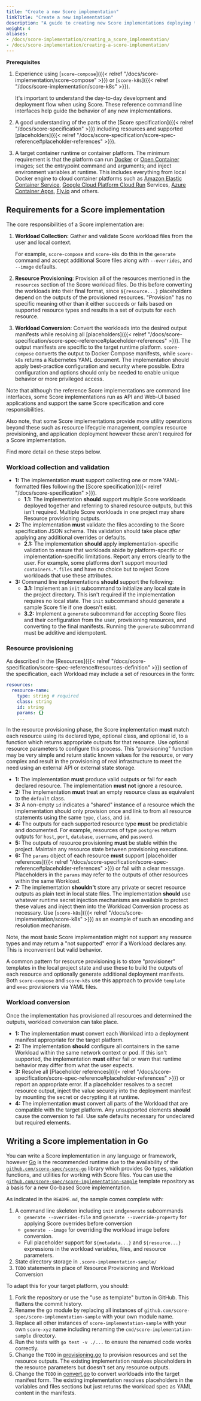 ```yaml
---
title: "Create a new Score implementation"
linkTitle: "Create a new implementation"
description: "A guide to creating new Score implementations deploying to other platforms"
weight: 4
aliases:
- /docs/score-implementation/creating_a_score_implementation/
- /docs/score-implementation/creating-a-score-implementation/
---
```


**Prerequisites**

1. Experience using [`score-compose`]({{< relref "/docs/score-implementation/score-compose" >}}) or [`score-k8s`]({{< relref "/docs/score-implementation/score-k8s" >}}).

   It's important to understand the day-to-day development and deployment flow when using Score. These reference command line interfaces help guide the behavior of any new implementations.

2. A good understanding of the parts of the [Score specification]({{< relref "/docs/score-specification" >}}) including resources and supported [placeholders]({{< relref "/docs/score-specification/score-spec-reference#placeholder-references" >}}).

3. A target container runtime or container platform. The minimum requirement is that the platform can run [Docker](https://docs.docker.com/get-started/docker-concepts/the-basics/what-is-an-image/) or [Open Container](https://github.com/opencontainers/image-spec) images; set the entrypoint command and arguments; and inject environment variables at runtime. This includes everything from local Docker engine to cloud container platforms such as [Amazon Elastic Container Service](https://docs.aws.amazon.com/AmazonECS/latest/developerguide), [Google Cloud Platform Cloud Run](https://cloud.google.com/run) Services, [Azure Container Apps](https://learn.microsoft.com/en-us/azure/container-apps/overview), [Fly.io](https://fly.io) and others.

## Requirements for a Score implementation

The core responsibilities of a Score implementation are:

1. **Workload Collection:** Gather and validate Score workload files from the user and local context.

   For example, `score-compose` and `score-k8s` do this in the `generate` command and accept additional Score files along with `--overrides`, and `--image` defaults.

2. **Resource Provisioning**: Provision all of the resources mentioned in the `resources` section of the Score workload files. Do this before converting the workloads into their final format, since `${resource...}` placeholders depend on the outputs of the provisioned resources. "Provision" has no specific meaning other than it either succeeds or fails based on supported resource types and results in a set of outputs for each resource.

3. **Workload Conversion**: Convert the workloads into the desired output manifests while resolving all [placeholders]({{< relref "/docs/score-specification/score-spec-reference#placeholder-references" >}}). The output manifests are specific to the target runtime platform. `score-compose` converts the output to Docker Compose manifests, while `score-k8s` returns a Kubernetes YAML document. The implementation should apply best-practice configuration and security where possible. Extra configuration and options should only be needed to enable unique behavior or more privileged access.

Note that although the reference Score implementations are command line interfaces, some Score implementations run as API and Web-UI based applications and support the same Score specification and core responsibilities.

Also note, that some Score implementations provide more utility operations beyond these such as resource lifecycle management, complex resource provisioning, and application deployment however these aren't required for a Score implementation.

Find more detail on these steps below.

### Workload collection and validation

- **1:** The implementation **must** support collecting one or more YAML-formatted files following the [Score specification]({{< relref "/docs/score-specification" >}}).
  - **1.1:** The implementation **should** support multiple Score workloads deployed together and referring to shared resource outputs, but this isn't required. Multiple Score workloads in one project may share Resource provisioning outputs.
- **2:** The implementation **must** validate the files according to the Score specification JSON schema. This validation should take place _after_ applying any additional overrides or defaults.
  - **2.1:** The implementation **should** apply implementation-specific validation to ensure that workloads abide by platform-specific or implementation-specific limitations. Report any errors clearly to the user. For example, some platforms don't support mounted `containers.*.files` and have no choice but to reject Score workloads that use these attributes.
- **3:** Command line implementations **should** support the following:
  - **3.1:** Implement an `init` subcommand to initialize any local state in the project directory. This isn't required if the implementation requires no local state. The `init` subcommand should generate a sample Score file if one doesn't exist.
  - **3.2:** Implement a `generate` subcommand for accepting Score files and their configuration from the user, provisioning resources, and converting to the final manifests. Running the `generate` subcommand must be additive and idempotent.

### Resource provisioning

As described in the [Resources]({{< relref "/docs/score-specification/score-spec-reference#resources-definition" >}}) section of the specification, each Workload may include a set of resources in the form:

```yaml
resources:
  resource-name:
    type: string # required
    class: string 
    id: string
    params: {}
    ...
```

In the resource provisioning phase, the Score implementation **must** match each resource using its declared type, optional class, and optional id, to a function which returns appropriate outputs for that resource. Use optional resource parameters to configure this process. This "provisioning" function may be very simple and return static known values for the resource, or very complex and result in the provisioning of real infrastructure to meet the need using an external API or external state storage.

- **1:** The implementation **must** produce valid outputs or fail for each declared resource. The implementation **must not** ignore a resource.
- **2:** The implementation **must** treat an empty resource class as equivalent to the `default` class.
- **3:** A non-empty `id` indicates a "shared" instance of a resource which the implementation should only provision once and link to from all resource statements using the same `type`, `class`, and `id`.
- **4:** The outputs for each supported resource type **must** be predictable and documented. For example, resources of type `postgres` return outputs for `host`, `port`, `database`, `username`, and `password`.
- **5:** The outputs of resource provisioning **must** be stable within the project. Maintain any resource state between provisioning executions.
- **6:** The `params` object of each resource **must** support [placeholder references]({{< relref "/docs/score-specification/score-spec-reference#placeholder-references" >}}) or fail with a clear message. Placeholders in the `params` may refer to the outputs of other resources within the same Workload.
- **7:** The implementation **shouldn't** store any private or secret resource outputs as plain text in local state files. The implementation **should** use whatever runtime secret injection mechanisms are available to protect these values and inject them into the Workload Conversion process as necessary. Use [`score-k8s`]({{< relref "/docs/score-implementation/score-k8s" >}}) as an example of such an encoding and resolution mechanism.

Note, the most basic Score implementation might not support any resource types and may return a "not supported" error if a Workload declares any. This is inconvenient but valid behavior.

A common pattern for resource provisioning is to store "provisioner" templates in the local project state and use these to build the outputs of each resource and optionally generate additional deployment manifests. Both `score-compose` and `score-k8s` use this approach to provide `template` and `exec` provisioners via YAML files.

### Workload conversion

Once the implementation has provisioned all resources and determined the outputs, workload conversion can take place.

- **1:** The implementation **must** convert each Workload into a deployment manifest appropriate for the target platform.
- **2:** The implementation **should** configure all containers in the same Workload within the same network context or pod. If this isn't supported, the implementation **must** either fail or warn that runtime behavior may differ from what the user expects.
- **3:** Resolve all [Placeholder references]({{< relref "/docs/score-specification/score-spec-reference#placeholder-references" >}}) or report an appropriate error. If a placeholder resolves to a secret resource output, inject the value securely into the deployment manifest by mounting the secret or decrypting it at runtime.
- **4:** The implementation **must** convert all parts of the Workload that are compatible with the target platform. Any unsupported elements **should** cause the conversion to fail. Use safe defaults necessary for undeclared but required elements.

## Writing a Score implementation in Go

You can write a Score implementation in any language or framework, however [Go](https://go.dev/learn/) is the recommended runtime due to the availability of the [`github.com/score-spec/score-go`](https://github.com/score-spec/score-go) library which provides Go types, validation functions, and utilities for working with Score files. You can use the [`github.com/score-spec/score-implementation-sample`](https://github.com/score-spec/score-implementation-sample) template repository as a basis for a new Go-based Score implementation.

As indicated in the `README.md`, the sample comes complete with:

1. A command line skeleton including `init` and`generate` subcommands
   - `generate --overrides-file` and `generate --override-property` for applying Score overrides before conversion
   - `generate --image` for overriding the workload image before conversion.
   - Full placeholder support for `${metadata...}` and `${resource...}` expressions in the workload variables, files, and resource parameters.
2. State directory storage in `.score-implementation-sample/`
3. `TODO` statements in place of Resource Provisioning and Workload Conversion

To adapt this for your target platform, you should:

1. Fork the repository or use the "use as template" button in GitHub. This flattens the commit history.
2. Rename the go module by replacing all instances of `github.com/score-spec/score-implementation-sample` with your own module name.
3. Replace all other instances of `score-implementation-sample` with your own `score-xyz` name including renaming the `cmd/score-implementation-sample` directory.
4. Run the tests with `go test -v ./...` to ensure the renamed code works correctly.
5. Change the `TODO` in [provisioning.go](./internal/provisioners/provisioning.go) to provision resources and set the resource outputs. The existing implementation resolves placeholders in the resource parameters but doesn't set any resource outputs.
6. Change the `TODO` in [convert.go](./internal/convert/convert.go) to convert workloads into the target manifest form. The existing implementation resolves placeholders in the variables and files sections but just returns the workload spec as YAML content in the manifests.
